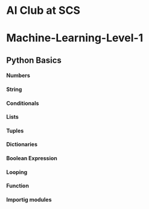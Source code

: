 # AI Club at SCS
# Machine-Learning-Level-1
 
## Python Basics
#### Numbers
#### String
#### Conditionals
#### Lists
#### Tuples
#### Dictionaries
#### Boolean Expression
#### Looping
#### Function
#### Importig modules
